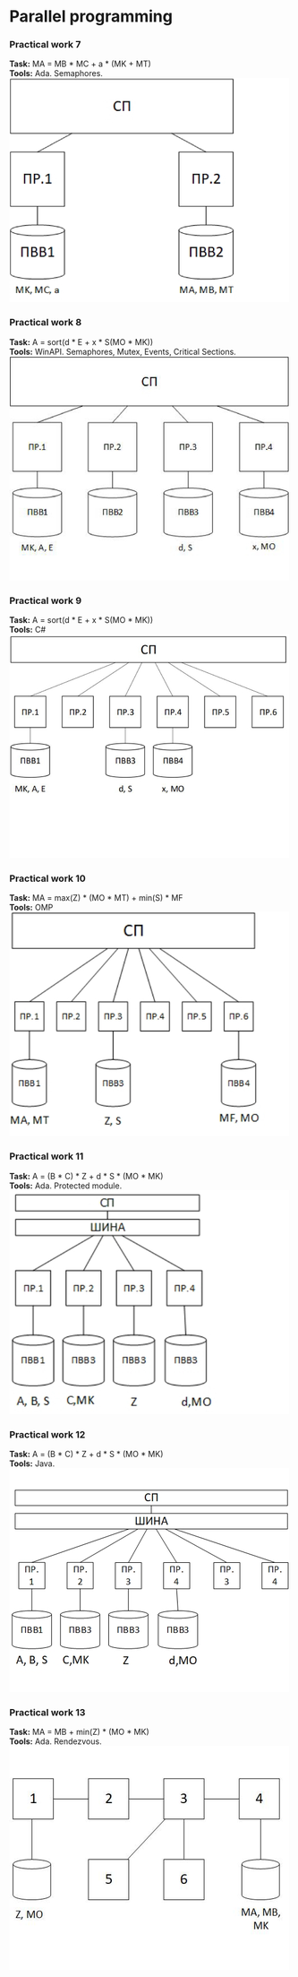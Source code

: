 # Parallel programming  
### Practical work 7
**Task:** MA = MB * MC + a * (MK + MT)  
**Tools:** Ada. Semaphores.   
![lab7](reports/scheme_7_1.jpg)  
### Practical work 8
**Task:** A = sort(d * E + x * S(MO * MK))  
**Tools:** WinAPI. Semaphores, Mutex, Events, Critical Sections.   
![lab8](reports/scheme_8_1.jpg)  
### Practical work 9
**Task:**  A = sort(d * E + x * S(MO * MK))    
**Tools:** C#  
![lab9](reports/scheme_9_1.jpg)    
### Practical work 10
**Task:** MA = max(Z) * (MO * MT) + min(S) * MF  
**Tools:** OMP   
![lab10](reports/scheme_10_1.jpg)  
### Practical work 11
**Task:** A = (B * C) * Z + d * S * (MO * MK)  
**Tools:** Ada. Protected module. 
![lab11](reports/scheme_11_1.jpg)  
### Practical work 12
**Task:**  A = (B * C) * Z + d * S * (MO * MK)  
**Tools:** Java.  
![lab12](reports/scheme_12_1.jpg)  
### Practical work 13  
**Task:** MA = MB + min(Z) * (MO * MK)  
**Tools:** Ada. Rendezvous.   
![lab13](reports/scheme_13_1.jpg)  
